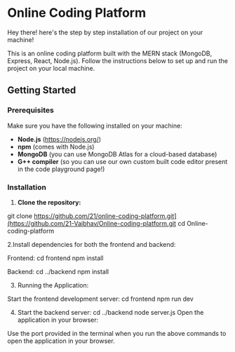 # Online Coding Platform
Hey there! here's the step by step installation of our project on your machine! 

This is an online coding platform built with the MERN stack (MongoDB, Express, React, Node.js). Follow the instructions below to set up and run the project on your local machine.

## Getting Started

### Prerequisites

Make sure you have the following installed on your machine:

- **Node.js** (https://nodejs.org/)
- **npm** (comes with Node.js)
- **MongoDB** (you can use MongoDB Atlas for a cloud-based database)
- **G++ compiler** (so you can use our own custom built code editor present in the code playground page!)

### Installation

1. **Clone the repository:**

git clone https://github.com/21/online-coding-platform.git](https://github.com/21-Vaibhav/Online-coding-platform.git
cd Online-coding-platform

   
2.Install dependencies for both the frontend and backend:

Frontend:
cd frontend
npm install

Backend:
cd ../backend
npm install

3. Running the Application:

Start the frontend development server:
cd frontend
npm run dev

4. Start the backend server:
cd ../backend
node server.js
Open the application in your browser:

Use the port provided in the terminal when you run the above commands to open the application in your browser.

